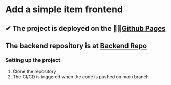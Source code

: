 # Add a simple item frontend

## ✔ The project is deployed on the 🚀🚀[Github Pages](https://grigoar.github.io/realstocks-simpleItems-frontend/)

## The backend repository is at [Backend Repo](https://github.com/grigoar/realstocks-simpleItems-backend)

### Setting up the project

1. Clone the repository
2. The CI/CD is triggered when the code is pushed on main branch
